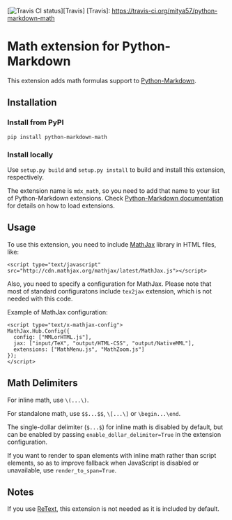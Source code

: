 [![Travis CI status](https://api.travis-ci.org/mitya57/python-markdown-math.svg)][Travis]
[Travis]: https://travis-ci.org/mitya57/python-markdown-math

Math extension for Python-Markdown
==================================

This extension adds math formulas support to [Python-Markdown].

[Python-Markdown]: https://github.com/waylan/Python-Markdown

Installation
------------

### Install from PyPI

```
pip install python-markdown-math
```

### Install locally

Use `setup.py build` and `setup.py install` to build and install this
extension, respectively.

The extension name is `mdx_math`, so you need to add that name to your
list of Python-Markdown extensions.
Check [Python-Markdown documentation] for details on how to load
extensions.

[Python-Markdown documentation]: http://pythonhosted.org/Markdown/extensions/

Usage
-----

To use this extension, you need to include [MathJax] library in HTML files, like:

    <script type="text/javascript" src="http://cdn.mathjax.org/mathjax/latest/MathJax.js"></script>

[MathJax]: http://www.mathjax.org/

Also, you need to specify a configuration for MathJax. Please note that
most of standard configuratons include `tex2jax` extension, which is not needed
with this code.

Example of MathJax configuration:

    <script type="text/x-mathjax-config">
    MathJax.Hub.Config({
      config: ["MMLorHTML.js"],
      jax: ["input/TeX", "output/HTML-CSS", "output/NativeMML"],
      extensions: ["MathMenu.js", "MathZoom.js"]
    });
    </script>

Math Delimiters
---------------

For inline math, use `\(...\)`.

For standalone math, use `$$...$$`, `\[...\]` or `\begin...\end`.

The single-dollar delimiter (`$...$`) for inline math is disabled by
default, but can be enabled by passing `enable_dollar_delimiter=True`
in the extension configuration.

If you want to render to span elements with inline math rather than script
elements, so as to improve fallback when JavaScript is disabled or unavailable,
use `render_to_span=True`.

Notes
-----

If you use [ReText](http://retext.sourceforge.net/), this extension is not needed as it is
included by default.
